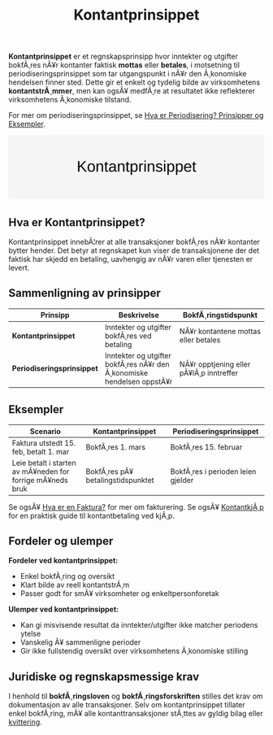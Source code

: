 ﻿---
title: "Kontantprinsippet"
meta_title: "Kontantprinsippet"
meta_description: '**Kontantprinsippet** er et regnskapsprinsipp hvor inntekter og utgifter bokfÃ¸res nÃ¥r kontanter faktisk **mottas** eller **betales**, i motsetning til periodi...'
slug: kontantprinsippet
type: blog
layout: pages/single
---

**Kontantprinsippet** er et regnskapsprinsipp hvor inntekter og utgifter bokfÃ¸res nÃ¥r kontanter faktisk **mottas** eller **betales**, i motsetning til periodiseringsprinsippet som tar utgangspunkt i nÃ¥r den Ã¸konomiske hendelsen finner sted. Dette gir et enkelt og tydelig bilde av virksomhetens **kontantstrÃ¸mmer**, men kan ogsÃ¥ medfÃ¸re at resultatet ikke reflekterer virksomhetens Ã¸konomiske tilstand.

For mer om periodiseringsprinsippet, se [Hva er Periodisering? Prinsipper og Eksempler](/blogs/regnskap/hva-er-periodisering "Hva er Periodisering? Prinsipper og Eksempler").

![Kontantprinsippet](kontantprinsippet-image.svg)

## Hva er Kontantprinsippet?

Kontantprinsippet innebÃ¦rer at alle transaksjoner bokfÃ¸res nÃ¥r kontanter bytter hender. Det betyr at regnskapet kun viser de transaksjonene der det faktisk har skjedd en betaling, uavhengig av nÃ¥r varen eller tjenesten er levert.

## Sammenligning av prinsipper

| Prinsipp                   | Beskrivelse                                                           | BokfÃ¸ringstidspunkt                       |
|----------------------------|-----------------------------------------------------------------------|-------------------------------------------|
| **Kontantprinsippet**      | Inntekter og utgifter bokfÃ¸res ved betaling                           | NÃ¥r kontantene mottas eller betales       |
| **Periodiseringsprinsippet** | Inntekter og utgifter bokfÃ¸res nÃ¥r den Ã¸konomiske hendelsen oppstÃ¥r | NÃ¥r opptjening eller pÃ¥lÃ¸p inntreffer     |

## Eksempler

| Scenario                                              | Kontantprinsippet                                 | Periodiseringsprinsippet                         |
|-------------------------------------------------------|---------------------------------------------------|---------------------------------------------------|
| Faktura utstedt 15. feb, betalt 1. mar                | BokfÃ¸res 1. mars                                   | BokfÃ¸res 15. februar                              |
| Leie betalt i starten av mÃ¥neden for forrige mÃ¥neds bruk | BokfÃ¸res pÃ¥ betalingstidspunktet                   | BokfÃ¸res i perioden leien gjelder                  |

Se ogsÃ¥ [Hva er en Faktura?](/blogs/regnskap/hva-er-en-faktura "Hva er en Faktura? En Guide til Norske Fakturakrav") for mer om fakturering.
Se ogsÃ¥ [KontantkjÃ¸p](/blogs/regnskap/kontantkjop "KontantkjÃ¸p “ Komplett Guide til RegnskapsfÃ¸ring av KontantkjÃ¸p") for en praktisk guide til kontantbetaling ved kjÃ¸p.

## Fordeler og ulemper

**Fordeler ved kontantprinsippet:**

* Enkel bokfÃ¸ring og oversikt
* Klart bilde av reell kontantstrÃ¸m
* Passer godt for smÃ¥ virksomheter og enkeltpersonforetak

**Ulemper ved kontantprinsippet:**

* Kan gi misvisende resultat da inntekter/utgifter ikke matcher periodens ytelse
* Vanskelig Ã¥ sammenligne perioder
* Gir ikke fullstendig oversikt over virksomhetens Ã¸konomiske stilling

## Juridiske og regnskapsmessige krav

I henhold til **bokfÃ¸ringsloven** og **bokfÃ¸ringsforskriften** stilles det krav om dokumentasjon av alle transaksjoner. Selv om kontantprinsippet tillater enkel bokfÃ¸ring, mÃ¥ alle kontanttransaksjoner stÃ¸ttes av gyldig bilag eller [kvittering](/blogs/regnskap/kvittering "Hva er Kvittering? En Guide til Kvitteringskrav i Norsk Regnskap").


